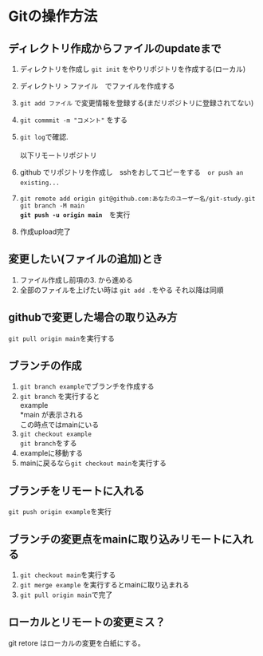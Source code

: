# Gitの操作方法

## ディレクトリ作成からファイルのupdateまで
1. ディレクトリを作成し `git init` をやりリポジトリを作成する(ローカル)
2. ディレクトリ > ファイル　でファイルを作成する
3. `git add ファイル` で変更情報を登録する(まだリポジトリに登録されてない)　
4. `git commmit -m "コメント"` をする
5. `git log`で確認.<br><br>  以下リモートリポジトリ  
 
7. github でリポジトリを作成し　sshをおしてコピーをする　`or push an existing...`　
8. `git remote add origin git@github.com:あなたのユーザー名/git-study.git
git branch -M main`<br>
**`git push -u origin main`**　を実行
8. 作成upload完了

## 変更したい(ファイルの追加)とき
1. ファイル作成し前項の3. から進める　　
2. 全部のファイルを上げたい時は `git add .`をやる  それ以降は同順

## githubで変更した場合の取り込み方
   `git pull origin main`を実行する

## ブランチの作成
1. `git branch example`でブランチを作成する
2. `git branch` を実行すると<br>example<br>*main が表示される<br>この時点ではmainにいる
3. `git checkout example`<br>`git branch`をする
4. exampleに移動する
5. mainに戻るなら`git checkout main`を実行する

## ブランチをリモートに入れる
   `git push origin example`を実行
   
## ブランチの変更点をmainに取り込みリモートに入れる
1. `git checkout main`を実行する
2. `git merge example` を実行するとmainに取り込まれる
3. `git pull origin main`で完了

## ローカルとリモートの変更ミス？
git retore はローカルの変更を白紙にする。

